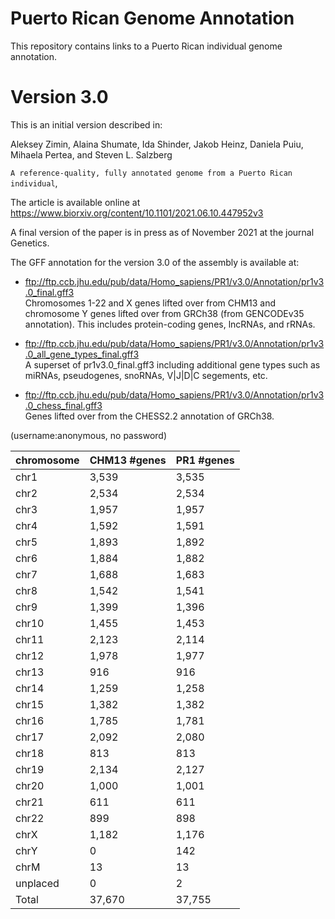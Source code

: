 # Puerto Rican Genome Annotation
This repository contains links to a Puerto Rican individual genome annotation.  

# Version 3.0
This is an initial version described in:

Aleksey Zimin, Alaina Shumate, Ida Shinder, Jakob Heinz, Daniela Puiu, Mihaela Pertea, and Steven L. Salzberg

`A reference-quality, fully annotated genome from a Puerto Rican individual`, 

The article is available online at https://www.biorxiv.org/content/10.1101/2021.06.10.447952v3 

A final version of the paper is in press as of November 2021 at the journal Genetics.

 The GFF annotation for the version 3.0 of the assembly is available at:

* ftp://ftp.ccb.jhu.edu/pub/data/Homo_sapiens/PR1/v3.0/Annotation/pr1v3.0_final.gff3 <br>Chromosomes 1-22 and X genes lifted over from CHM13 and chromosome Y genes lifted over from GRCh38 (from GENCODEv35 annotation). This includes protein-coding genes, lncRNAs, and rRNAs.

* ftp://ftp.ccb.jhu.edu/pub/data/Homo_sapiens/PR1/v3.0/Annotation/pr1v3.0_all_gene_types_final.gff3 <br>A superset of pr1v3.0_final.gff3 including additional gene types such as miRNAs, pseudogenes, snoRNAs, V|J|D|C segements, etc.
 
* ftp://ftp.ccb.jhu.edu/pub/data/Homo_sapiens/PR1/v3.0/Annotation/pr1v3.0_chess_final.gff3 <br>Genes lifted over from the CHESS2.2 annotation of GRCh38.

(username:anonymous, no password)

|chromosome|CHM13 #genes|PR1 #genes|
|----|----|----|
|chr1|3,539|3,535|
|chr2|2,534|2,534|
|chr3|1,957|1,957|
|chr4|1,592|1,591|
|chr5|1,893|1,892|
|chr6|1,884|1,882|
|chr7|1,688|1,683|
|chr8|1,542|1,541|
|chr9|1,399|1,396|
|chr10|1,455|1,453|
|chr11|2,123|2,114|
|chr12|1,978|1,977|
|chr13|916|916|
|chr14|1,259|1,258|
|chr15|1,382|1,382|
|chr16|1,785|1,781|
|chr17|2,092|2,080|
|chr18|813|813|
|chr19|2,134|2,127|
|chr20|1,000|1,001|
|chr21|611|611|
|chr22|899|898|
|chrX|1,182|1,176|
|chrY|0|142|
|chrM|13|13|
|unplaced|0|2|
|Total|37,670|37,755|
